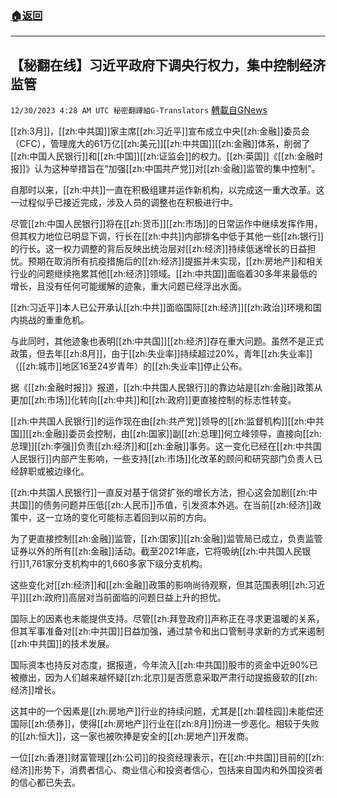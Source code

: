 ###  [:house:返回](README.md)
---


## 【秘翻在线】习近平政府下调央行权力，集中控制经济监管
`12/30/2023 4:28 AM UTC 秘密翻譯組G-Translators` [轉載自GNews](https://gnews.org/articles/2166325)



[[zh:3月]]，[[zh:中共国]]家主席[[zh:习近平]]宣布成立中央[[zh:金融]]委员会（CFC），管理庞大的61万亿[[zh:美元]][[zh:中共国]][[zh:金融]]体系，削弱了[[zh:中国人民银行]]和[[zh:中国]][[zh:证监会]]的权力。[[zh:英国]]《[[zh:金融时报]]》认为这种举措旨在“加强[[zh:中国共产党]]对[[zh:金融]]监管的集中控制”。

自那时以来，[[zh:中共]]一直在积极组建并运作新机构，以完成这一重大改革。这一过程似乎已接近完成，涉及人员的调整也在积极进行中。

尽管[[zh:中国人民银行]]将在[[zh:货币]][[zh:市场]]的日常运作中继续发挥作用，但其权力地位已明显下调，行长在[[zh:中共]]内部排名中低于其他一些[[zh:银行]]的行长。这一权力调整的背后反映出统治层对[[zh:经济]]持续低迷增长的日益担忧。预期在取消所有抗疫措施后的[[zh:经济]]提振并未实现，[[zh:房地产]]和相关行业的问题继续拖累其他[[zh:经济]]领域。[[zh:中共国]]面临着30多年来最低的增长，且没有任何可能缓解的迹象，重大问题已经浮出水面。

[[zh:习近平]]本人已公开承认[[zh:中共]]面临国际[[zh:经济]][[zh:政治]]环境和国内挑战的重重危机。

与此同时，其他迹象也表明[[zh:中共国]][[zh:经济]]存在重大问题。虽然不是正式政策，但去年[[zh:8月]]，由于[[zh:失业率]]持续超过20%，青年[[zh:失业率]]（[[zh:城市]]地区16至24岁青年）的[[zh:失业率]]停止公布。

据《[[zh:金融时报]]》报道，[[zh:中共国人民银行]]的靠边站是[[zh:金融]]政策从更加[[zh:市场]]化转向[[zh:中共]]和[[zh:政府]]更直接控制的标志性转变。

[[zh:中共国人民银行]]的运作现在由[[zh:共产党]]领导的[[zh:监督机构]][[zh:中共国]][[zh:金融]]委员会控制，由[[zh:国家]]副[[zh:总理]]何立峰领导，直接向[[zh:总理]][[zh:李强]]负责[[zh:经济]]和[[zh:金融]]事务。这一变化已经在[[zh:中共国人民银行]]内部产生影响，一些支持[[zh:市场]]化改革的顾问和研究部门负责人已经辞职或被边缘化。

[[zh:中共国人民银行]]一直反对基于信贷扩张的增长方法，担心这会加剧[[zh:中共国]]的债务问题并压低[[zh:人民币]]币值，引发资本外逃。在当前[[zh:经济]]政策中，这一立场的变化可能标志着回到以前的方向。

为了更直接控制[[zh:金融]]监管，[[zh:国家]][[zh:金融]]监管局已成立，负责监管证券以外的所有[[zh:金融]]活动。截至2021年底，它将吸纳[[zh:中共国人民银行]]1,761家分支机构中的1,660多家下级分支机构。

这些变化对[[zh:经济]]和[[zh:金融]]政策的影响尚待观察，但其范围表明[[zh:习近平]][[zh:政府]]高层对当前面临的问题日益上升的担忧。

国际上的因素也未能提供支持。尽管[[zh:拜登政府]]声称正在寻求更温暖的关系，但其军事准备对[[zh:中共国]]日益加强，通过禁令和出口管制寻求新的方式来遏制[[zh:中共国]]的技术发展。

国际资本也持反对态度，据报道，今年流入[[zh:中共国]]股市的资金中近90%已被撤出，因为人们越来越怀疑[[zh:北京]]是否愿意采取严肃行动提振疲软的[[zh:经济]]增长。

这其中的一个因素是[[zh:房地产]]行业的持续问题，尤其是[[zh:碧桂园]]未能偿还国际[[zh:债券]]，使得[[zh:房地产]]行业在[[zh:8月]]份进一步恶化。相较于失败的[[zh:恒大]]，这一家也被吹捧是安全的[[zh:房地产]]开发商。

一位[[zh:香港]]财富管理[[zh:公司]]的投资经理表示，在[[zh:中共国]]目前的[[zh:经济]]形势下，消费者信心、商业信心和投资者信心，包括来自国内和外国投资者的信心都已失去。
